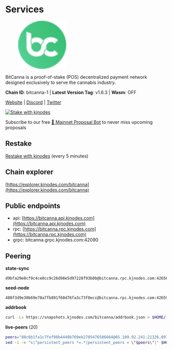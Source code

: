 # Services

<figure><img src="https://raw.githubusercontent.com/kj89/cosmos-images/main/logos/bitcanna.png" width="150" alt=""><figcaption></figcaption></figure>

BitCanna is a proof-of-stake (POS) decentralized payment network designed exclusively to serve the cannabis industry. 

**Chain ID**: bitcanna-1 | **Latest Version Tag**: v1.6.3 | **Wasm**: OFF

[Website](https://www.bitcanna.io) | [Discord](https://discord.gg/9AVrzaVQvs) | [Twitter](https://twitter.com/BitCannaGlobal)

[![Stake with kjnodes](https://i.ibb.co/cr44Q8j/button-stake-with-kjnodes.png)](https://restake.app/bitcanna/bcnavaloper1aym6s8eza7kjvnxuwxufrzccz6vqvgnsc47cc7)

Subscribe to our free [🤖 Mainnet Proposal Bot](https://t.me/kjnodes_proposal_bot) to never miss upcoming proposals

## Restake

[Restake with kjnodes](https://restake.app/bitcanna/bcnavaloper1aym6s8eza7kjvnxuwxufrzccz6vqvgnsc47cc7) (every 5 minutes)
## Chain explorer
[https://explorer.kjnodes.com/bitcanna](https://explorer.kjnodes.com/bitcanna)

## Public endpoints

* api: [https://bitcanna.api.kjnodes.com](https://bitcanna.api.kjnodes.com)
* rpc: [https://bitcanna.rpc.kjnodes.com](https://bitcanna.rpc.kjnodes.com)
* grpc: bitcanna.grpc.kjnodes.com:42090

## Peering

**state-sync**

```text
d9bfa29e0cf9c4ce0cc9c26d98e5d97228f93b0b@bitcanna.rpc.kjnodes.com:42656
```

**seed-node**

```text
400f3d9e30b69e78a7fb891f60d76fa3c73f0ecc@bitcanna.rpc.kjnodes.com:42659
```

**addrbook**
```bash
curl -Ls https://snapshots.kjnodes.com/bitcanna/addrbook.json > $HOME/.bcna/config/addrbook.json
```

**live-peers** (20)
```bash
peers="88c6b1fa1c7fef98b4449b769eb2705476586664@65.109.92.241:21326,89757803f40da51678451735445ad40d5b15e059@169.155.168.66:26656,a7d96dc929824613315dcc1c90fee119f28cc51f@134.65.193.132:26656,dd4d3c0de38aa0575436c34c237b33bc0dda3ef2@142.132.158.93:13056,5bb0a042e8a4ee28bcda1e26148e57787e75a42e@23.88.69.22:28466,d2247f7b919f0781c90ee61958d7044665a22d38@169.155.169.55:26656,104d7ec9d84c8da66b97d50669b8ba58f1b60470@62.171.180.31:26656,b15c0fade5fc0a354b4ac3fd9cdd8a716cddd24a@136.144.182.191:26656,f68feb1847416930fa046a303242adde39ba92e6@154.12.232.8:26656,4dabde84771e8689403ce7c8b76d27e555ab2f00@65.21.136.170:50656,23671067d0fd40aec523290585c7d8e91034a771@65.108.43.170:26656,d27dc1222e9ab0d90e49490ee315797afa14a03f@65.108.99.254:27656,c6658742ae4c889ecf8dee95ca2a8e4b45d46dfd@85.214.208.127:26656,b212d5740b2e11e54f56b072dc13b6134650cfb5@169.155.168.54:26656,9428323a2f7d73dd45c72efdc147f1978e3aa449@45.143.196.110:13056,d9bfa29e0cf9c4ce0cc9c26d98e5d97228f93b0b@65.109.88.38:42656,48970472844c638389ba56bffd32b73d7b186de6@50.18.24.204:26656,b7295f18b7150cc128d47c0546e2225179fc5427@202.61.194.254:60856,0393c19b176d1cf8bc560c5a8fa990301deb1a7e@95.217.126.185:26656,d7322625044ad733bce4178dc397b2b9b5f68b41@43.153.27.130:26656"
sed -i -e "s|^persistent_peers *=.*|persistent_peers = \"$peers\"|" $HOME/.bcna/config/config.toml
```
